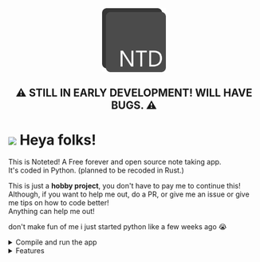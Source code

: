 <div align="center">
    <img align="center" src="assets/NTD.png" width="128">
</div>

<h2 align="center">
    ⚠️ STILL IN EARLY DEVELOPMENT! WILL HAVE BUGS. ⚠️
</h2>

<h1>
    <img src="https://daveberry.netlify.app/assets/main/dave.png" width="40"> Heya folks!
</h1>
<p>
    This is Noteted! A Free forever and open source note taking app. <br>
    It's coded in Python. (planned to be recoded in Rust.) <br>
</p>

<p>
    This is just a <b>hobby project</b>, you don't have to pay me to continue this! <br>
    Although, if you want to help me out, do a PR, or give me an issue or give me tips on how to code better! <br>
    Anything can help me out!
</p>

<p>
    don't make fun of me i just started python like a few weeks ago 😭
</p>

<details>
    <summary> Compile and run the app </summary>
    <ol>
        <li>Download python <br>
            - <a href="https://www.python.org/downloads/">https://www.python.org/downloads/</a> <br>
            - Do NOT get the Microsoft version of python.
        </li>
        <li>Clone the git <br>
            - Run the command in the terminal: <code>git clone https://daveberrys/noteted.git</code> <br>
        </li>
        <li>Install dependencies <br>
            - Run the command in the terminal: <code>pip install -r requirements.txt</code> <br>
            - This will install all the required libraries for this project! <br>
            - Note, if you want to isolate the libraries from your seprate python, do <code>py -m venv venv</code> <br>
            - And then, run <code>venv\Scripts\Activate</code> <br>
            - Then, run <code>pip install -r requirements.txt</code> <br>
        </li>
        <li>Open the app by file <br>
            - Run the command in the terminal: <code>py main.py</code> <br>
        </li>
            - If you're having troubles, please do an issue! <br>
        </li>
        <li>If you want to try to compile for pyinstaller: <br>
            - Run the command in the terminal: <code>pyinstaller Noteted.spec</code> <br>
            - Wait for a bit and once it finishes, it's at the <code>dist/</code> folder!
        </li>
        <li>All set! <br>
        </li>
    </ol>
</details>

<details>
    <summary> Features </summary>
    <ol>
        <li>Free and Open Source.</li>
        <li>No paywall stuff.</li>
        <li>Simplicity UI.</li>
        <li>Coded in Python. (Rust coming soon...)</li>
        <li>Markdown Support.</li>
        <li>Custom file. <br>
            - <code>.td</code> Special custom renderer!
        </li>
        <li>Discord RPC support.</li>
        <li>Themeing.<br>
            - Dark, Light. Pure Black mode.
            - Custom theming coming soon...
        </li>
        <li>Autosaving every 10 seconds.</li>
    </ol>
</details>
